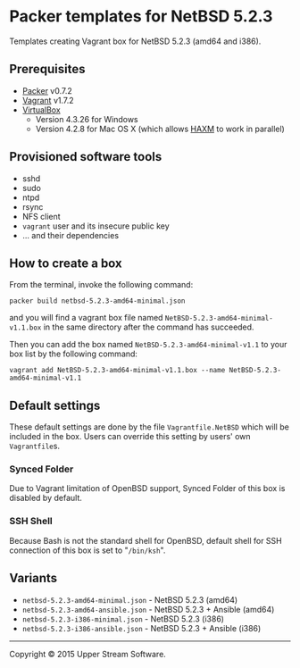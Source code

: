# Packer templates for NetBSD 5.2.3

Templates creating Vagrant box for NetBSD 5.2.3 (amd64 and i386).

## Prerequisites

* [Packer] v0.7.2
* [Vagrant] v1.7.2
* [VirtualBox]
	* Version 4.3.26 for Windows
	* Version 4.2.8 for Mac OS X (which allows [HAXM] to work in parallel)

[Packer]: https://www.packer.io/ "Packer by HashiCorp"
[Vagrant]: https://www.vagrantup.com/ "Vagrant"
[VirtualBox]: https://www.virtualbox.org/ "Oracle VM VirtualBox"
[HAXM]: https://software.intel.com/en-us/android/articles/intel-hardware-accelerated-execution-manager
        "Intel&reg; Hardware Accelerated Execution Manager"

## Provisioned software tools

* sshd
* sudo
* ntpd
* rsync
* NFS client
* `vagrant` user and its insecure public key
* ... and their dependencies

## How to create a box

From the terminal, invoke the following command:

	packer build netbsd-5.2.3-amd64-minimal.json

and you will find a vagrant box file named `NetBSD-5.2.3-amd64-minimal-v1.1.box`
in the same directory after the command has succeeded.

Then you can add the box named `NetBSD-5.2.3-amd64-minimal-v1.1` to your box list
by the following command:

	vagrant add NetBSD-5.2.3-amd64-minimal-v1.1.box --name NetBSD-5.2.3-amd64-minimal-v1.1

## Default settings

These default settings are done by the file `Vagrantfile.NetBSD` which will be included in the box.
Users can override this setting by users' own `Vagrantfile`s.

### Synced Folder

Due to Vagrant limitation of OpenBSD support, Synced Folder of this box is disabled by default.

### SSH Shell

Because Bash is not the standard shell for OpenBSD, default shell for SSH connection of this box
is set to "`/bin/ksh`".

## Variants

* `netbsd-5.2.3-amd64-minimal.json` - NetBSD 5.2.3 (amd64)
* `netbsd-5.2.3-amd64-ansible.json` - NetBSD 5.2.3 + Ansible (amd64)
* `netbsd-5.2.3-i386-minimal.json` - NetBSD 5.2.3 (i386)
* `netbsd-5.2.3-i386-ansible.json` - NetBSD 5.2.3 + Ansible (i386)

- - -

Copyright &copy; 2015 Upper Stream Software.
